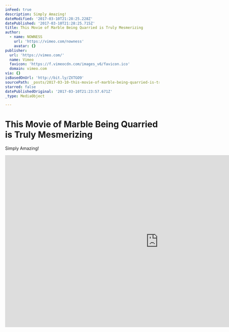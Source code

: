 ```yaml
---
inFeed: true
description: Simply Amazing!
dateModified: '2017-03-10T21:28:25.228Z'
datePublished: '2017-03-10T21:28:25.715Z'
title: This Movie of Marble Being Quarried is Truly Mesmerizing
author:
  - name: NOWNESS
    url: 'https://vimeo.com/nowness'
    avatar: {}
publisher:
  url: 'https://vimeo.com/'
  name: Vimeo
  favicon: 'https://f.vimeocdn.com/images_v6/favicon.ico'
  domain: vimeo.com
via: {}
isBasedOnUrl: 'http://bit.ly/ZXTGO9'
sourcePath: _posts/2017-03-10-this-movie-of-marble-being-quarried-is-truly-mesmerizing.md
starred: false
datePublishedOriginal: '2017-03-10T21:23:57.671Z'
_type: MediaObject

---
```

# This Movie of Marble Being Quarried is Truly Mesmerizing

Simply Amazing!

<iframe src="https://cdn.embedly.com/widgets/media.html?src=https%3A%2F%2Fplayer.vimeo.com%2Fvideo%2F108898457&amp;url=https%3A%2F%2Fvimeo.com%2F108898457&amp;image=https%3A%2F%2Fi.vimeocdn.com%2Fvideo%2F492728005_1280.jpg&amp;key=b7d04c9b404c499eba89ee7072e1c4f7&amp;type=text%2Fhtml&amp;schema=vimeo" width="1000" height="563" scrolling="no" frameborder="0" allowfullscreen="" style=""></iframe>